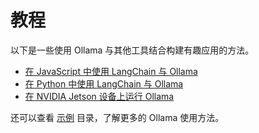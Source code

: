 # 教程

以下是一些使用 Ollama 与其他工具结合构建有趣应用的方法。

- [在 JavaScript 中使用 LangChain 与 Ollama](./tutorials/langchainjs.md)
- [在 Python 中使用 LangChain 与 Ollama](./tutorials/langchainpy.md)
- [在 NVIDIA Jetson 设备上运行 Ollama](./tutorials/nvidia-jetson.md)

还可以查看 [示例](https://github.com/ollama/ollama/tree/main/examples) 目录，了解更多的 Ollama 使用方法。